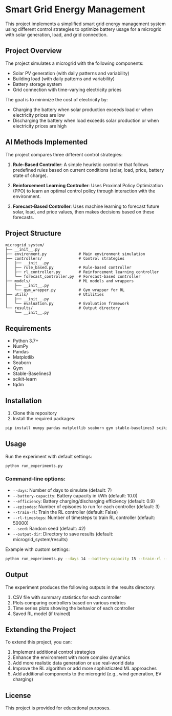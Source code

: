 # Smart Grid Energy Management

This project implements a simplified smart grid energy management system using different control strategies to optimize battery usage for a microgrid with solar generation, load, and grid connection.

## Project Overview

The project simulates a microgrid with the following components:
- Solar PV generation (with daily patterns and variability)
- Building load (with daily patterns and variability)
- Battery storage system
- Grid connection with time-varying electricity prices

The goal is to minimize the cost of electricity by:
- Charging the battery when solar production exceeds load or when electricity prices are low
- Discharging the battery when load exceeds solar production or when electricity prices are high

## AI Methods Implemented

The project compares three different control strategies:

1. **Rule-Based Controller**: A simple heuristic controller that follows predefined rules based on current conditions (solar, load, price, battery state of charge).

2. **Reinforcement Learning Controller**: Uses Proximal Policy Optimization (PPO) to learn an optimal control policy through interaction with the environment.

3. **Forecast-Based Controller**: Uses machine learning to forecast future solar, load, and price values, then makes decisions based on these forecasts.

## Project Structure

```
microgrid_system/
├── __init__.py
├── environment.py              # Main environment simulation
├── controllers/                # Control strategies
│   ├── __init__.py
│   ├── rule_based.py           # Rule-based controller
│   ├── rl_controller.py        # Reinforcement learning controller
│   └── forecast_controller.py  # Forecast-based controller
├── models/                     # ML models and wrappers
│   ├── __init__.py
│   └── gym_wrapper.py          # Gym wrapper for RL
├── utils/                      # Utilities
│   ├── __init__.py
│   └── evaluation.py           # Evaluation framework
└── results/                    # Output directory
    └── __init__.py
```

## Requirements

- Python 3.7+
- NumPy
- Pandas
- Matplotlib
- Seaborn
- Gym
- Stable-Baselines3
- scikit-learn
- tqdm

## Installation

1. Clone this repository
2. Install the required packages:

```bash
pip install numpy pandas matplotlib seaborn gym stable-baselines3 scikit-learn tqdm
```

## Usage

Run the experiment with default settings:

```bash
python run_experiments.py
```

### Command-line options:

- `--days`: Number of days to simulate (default: 7)
- `--battery-capacity`: Battery capacity in kWh (default: 10.0)
- `--efficiency`: Battery charging/discharging efficiency (default: 0.9)
- `--episodes`: Number of episodes to run for each controller (default: 3)
- `--train-rl`: Train the RL controller (default: False)
- `--rl-timesteps`: Number of timesteps to train RL controller (default: 50000)
- `--seed`: Random seed (default: 42)
- `--output-dir`: Directory to save results (default: microgrid_system/results)

Example with custom settings:

```bash
python run_experiments.py --days 14 --battery-capacity 15 --train-rl --rl-timesteps 100000
```

## Output

The experiment produces the following outputs in the results directory:

1. CSV file with summary statistics for each controller
2. Plots comparing controllers based on various metrics
3. Time series plots showing the behavior of each controller
4. Saved RL model (if trained)

## Extending the Project

To extend this project, you can:

1. Implement additional control strategies
2. Enhance the environment with more complex dynamics
3. Add more realistic data generation or use real-world data
4. Improve the RL algorithm or add more sophisticated ML approaches
5. Add additional components to the microgrid (e.g., wind generation, EV charging)

## License

This project is provided for educational purposes. 
